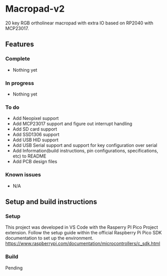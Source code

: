 # Macropad-v2
20 key RGB ortholinear macropad with extra IO based on RP2040 with MCP23017.

## Features
### Complete
- Nothing yet

### In progress
- Nothing yet

### To do 
- Add Neopixel support
- Add MCP23017 support and figure out interrupt handling
- Add SD card support
- Add SSD1306 support
- Add USB HID support
- Add USB Serial support and support for key configuration over serial
- Add Information(build instructions, pin configurations, specifications, etc) to README
- Add PCB design files 

### Known issues
- N/A

## Setup and build instructions
### Setup
This project was developed in VS Code with the Rasperry PI Pico Project extension.
Follow the setup guide within the official Raspberry Pi Pico SDK documentation to set up the environment.
https://www.raspberrypi.com/documentation/microcontrollers/c_sdk.html

### Build
Pending

